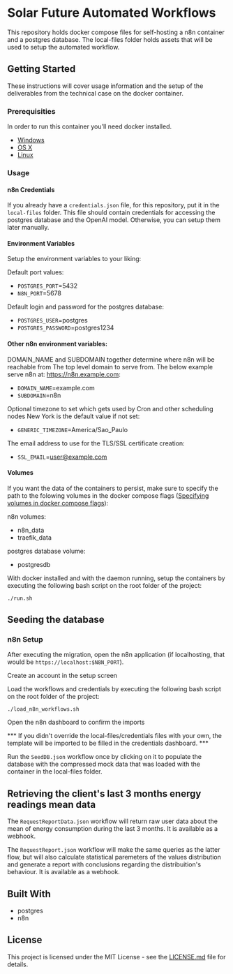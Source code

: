 # Solar Future Automated Workflows

This repository holds docker compose files for self-hosting a n8n container and a postgres database. The local-files folder holds assets that will be used to setup the automated workflow.

## Getting Started

These instructions will cover usage information and the setup of the deliverables from the technical case on the docker container.

### Prerequisities

In order to run this container you'll need docker installed.

* [Windows](https://docs.docker.com/windows/started)
* [OS X](https://docs.docker.com/mac/started/)
* [Linux](https://docs.docker.com/linux/started/)

### Usage

#### n8n Credentials

If you already have a `credentials.json` file, for this repository, put it in the `local-files` folder. This file should contain credentials for accessing the postgres database and the OpenAI model. Otherwise, you can setup them later manually.

#### Environment Variables

Setup the environment variables to your liking:


Default port values:

* `POSTGRES_PORT`=5432
* `N8N_PORT`=5678

Default login and password for the postgres database:

* `POSTGRES_USER`=postgres
* `POSTGRES_PASSWORD`=postgres1234

#### Other n8n environment variables:

DOMAIN_NAME and SUBDOMAIN together determine where n8n will be reachable from
The top level domain to serve from.
The below example serve n8n at: https://n8n.example.com:

* `DOMAIN_NAME`=example.com
* `SUBDOMAIN`=n8n

Optional timezone to set which gets used by Cron and other scheduling nodes
New York is the default value if not set:

* `GENERIC_TIMEZONE`=America/Sao_Paulo

The email address to use for the TLS/SSL certificate creation:

* `SSL_EMAIL`=user@example.com

#### Volumes

If you want the data of the containers to persist, make sure to specify the path to the folowing volumes in the docker compose flags ([Specifying volumes in docker compose flags](https://docs.docker.com/reference/compose-file/volumes/)):

n8n volumes:

 * n8n_data
 * traefik_data

postgres database volume:

 * postgresdb

With docker installed and with the daemon running, setup the containers by executing the following bash script on the root folder of the project:

```shell
./run.sh
```

## Seeding the database

### n8n Setup
After executing the migration, open the n8n application (if localhosting, that would be `https://localhost:$N8N_PORT`).

Create an account in the setup screen

Load the workflows and credentials by executing the following bash script on the root folder of the project:

```shell
./load_n8n_workflows.sh
```

Open the n8n dashboard to confirm the imports

*** If you didn't override the local-files/credentials files with your own, the template will be imported to be filled in the credentials dashboard. ***

Run the `SeedDB.json` workflow once by clicking on it to populate the database with the compressed mock data that was loaded with the container in the local-files folder.

## Retrieving the client's last 3 months energy readings mean data

The `RequestReportData.json` workflow will return raw user data about the mean of energy consumption during the last 3 months. It is available as a webhook.

The `RequestReport.json` workflow will make the same queries as the latter flow, but will also calculate statistical paremeters of the values distribution and generate a report with conclusions regarding the distribuition's behaviour. It is available as a webhook.

## Built With

* postgres
* n8n

## License

This project is licensed under the MIT License - see the [LICENSE.md](LICENSE.md) file for details.
